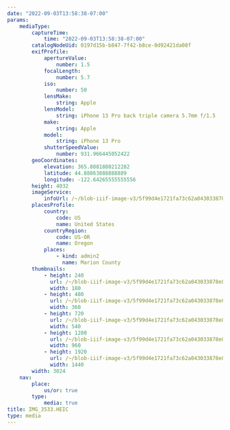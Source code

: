 ```yaml
---
date: "2022-09-03T13:58:38-07:00"
params:
    mediaType:
        captureTime:
            time: "2022-09-03T13:58:38-07:00"
        catalogNodeUid: 0197d15b-b847-7f42-b8ce-0d92421da08f
        exifProfile:
            apertureValue:
                number: 1.5
            focalLength:
                number: 5.7
            iso:
                number: 50
            lensMake:
                string: Apple
            lensModel:
                string: iPhone 13 Pro back triple camera 5.7mm f/1.5
            make:
                string: Apple
            model:
                string: iPhone 13 Pro
            shutterSpeedValue:
                number: 931.966445052422
        geoCoordinates:
            elevation: 365.8081880212282
            latitude: 44.88863888888889
            longitude: -122.64265555555556
        height: 4032
        imageService:
            infoUrl: /~/blob-iiif-image-v3/5f99d4e1721fa73c62a043033878e8f197585a485559a0ebb48879ad2aa4df15/info.json
        placesProfile:
            country:
                code: US
                name: United States
            countryRegion:
                code: US-OR
                name: Oregon
            places:
                - kind: admin2
                  name: Marion County
        thumbnails:
            - height: 240
              url: /~/blob-iiif-image-v3/5f99d4e1721fa73c62a043033878e8f197585a485559a0ebb48879ad2aa4df15/full/180%2C240/0/default.jpg
              width: 180
            - height: 480
              url: /~/blob-iiif-image-v3/5f99d4e1721fa73c62a043033878e8f197585a485559a0ebb48879ad2aa4df15/full/360%2C480/0/default.jpg
              width: 360
            - height: 720
              url: /~/blob-iiif-image-v3/5f99d4e1721fa73c62a043033878e8f197585a485559a0ebb48879ad2aa4df15/full/540%2C720/0/default.jpg
              width: 540
            - height: 1280
              url: /~/blob-iiif-image-v3/5f99d4e1721fa73c62a043033878e8f197585a485559a0ebb48879ad2aa4df15/full/960%2C1280/0/default.jpg
              width: 960
            - height: 1920
              url: /~/blob-iiif-image-v3/5f99d4e1721fa73c62a043033878e8f197585a485559a0ebb48879ad2aa4df15/full/1440%2C1920/0/default.jpg
              width: 1440
        width: 3024
    nav:
        place:
            us/or: true
        type:
            media: true
title: IMG_3533.HEIC
type: media
---
```

